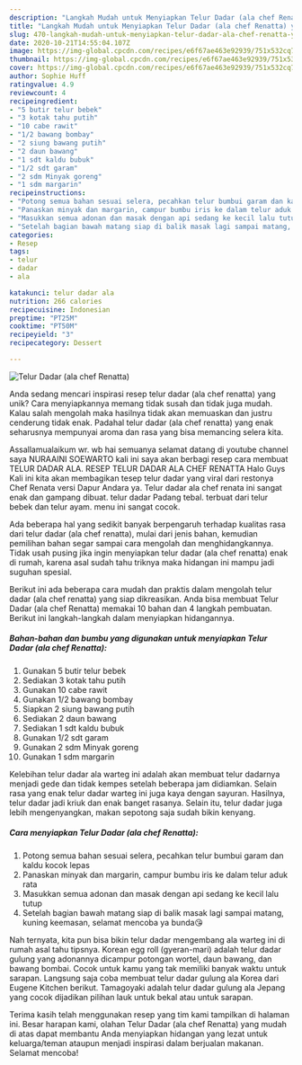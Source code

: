 ```yaml
---
description: "Langkah Mudah untuk Menyiapkan Telur Dadar (ala chef Renatta) yang Bisa Manjain Lidah"
title: "Langkah Mudah untuk Menyiapkan Telur Dadar (ala chef Renatta) yang Bisa Manjain Lidah"
slug: 470-langkah-mudah-untuk-menyiapkan-telur-dadar-ala-chef-renatta-yang-bisa-manjain-lidah
date: 2020-10-21T14:55:04.107Z
image: https://img-global.cpcdn.com/recipes/e6f67ae463e92939/751x532cq70/telur-dadar-ala-chef-renatta-foto-resep-utama.jpg
thumbnail: https://img-global.cpcdn.com/recipes/e6f67ae463e92939/751x532cq70/telur-dadar-ala-chef-renatta-foto-resep-utama.jpg
cover: https://img-global.cpcdn.com/recipes/e6f67ae463e92939/751x532cq70/telur-dadar-ala-chef-renatta-foto-resep-utama.jpg
author: Sophie Huff
ratingvalue: 4.9
reviewcount: 4
recipeingredient:
- "5 butir telur bebek"
- "3 kotak tahu putih"
- "10 cabe rawit"
- "1/2 bawang bombay"
- "2 siung bawang putih"
- "2 daun bawang"
- "1 sdt kaldu bubuk"
- "1/2 sdt garam"
- "2 sdm Minyak goreng"
- "1 sdm margarin"
recipeinstructions:
- "Potong semua bahan sesuai selera, pecahkan telur bumbui garam dan kaldu kocok lepas"
- "Panaskan minyak dan margarin, campur bumbu iris ke dalam telur aduk rata"
- "Masukkan semua adonan dan masak dengan api sedang ke kecil lalu tutup"
- "Setelah bagian bawah matang siap di balik masak lagi sampai matang, kuning keemasan, selamat mencoba ya bunda😘"
categories:
- Resep
tags:
- telur
- dadar
- ala

katakunci: telur dadar ala 
nutrition: 266 calories
recipecuisine: Indonesian
preptime: "PT25M"
cooktime: "PT50M"
recipeyield: "3"
recipecategory: Dessert

---
```



![Telur Dadar (ala chef Renatta)](https://img-global.cpcdn.com/recipes/e6f67ae463e92939/751x532cq70/telur-dadar-ala-chef-renatta-foto-resep-utama.jpg)

Anda sedang mencari inspirasi resep telur dadar (ala chef renatta) yang unik? Cara menyiapkannya memang tidak susah dan tidak juga mudah. Kalau salah mengolah maka hasilnya tidak akan memuaskan dan justru cenderung tidak enak. Padahal telur dadar (ala chef renatta) yang enak seharusnya mempunyai aroma dan rasa yang bisa memancing selera kita.

Assallamualaikum wr. wb hai semuanya selamat datang di youtube channel saya NURAAINI SOEWARTO kali ini saya akan berbagi resep cara membuat TELUR DADAR ALA. RESEP TELUR DADAR ALA CHEF RENATTA Halo Guys Kali ini kita akan membagikan tesep telur dadar yang viral dari restonya Chef Renata versi Dapur Andara ya. Telur dadar ala chef renata ini sangat enak dan gampang dibuat. telur dadar Padang tebal. terbuat dari telur bebek dan telur ayam. menu ini sangat cocok.

Ada beberapa hal yang sedikit banyak berpengaruh terhadap kualitas rasa dari telur dadar (ala chef renatta), mulai dari jenis bahan, kemudian pemilihan bahan segar sampai cara mengolah dan menghidangkannya. Tidak usah pusing jika ingin menyiapkan telur dadar (ala chef renatta) enak di rumah, karena asal sudah tahu triknya maka hidangan ini mampu jadi suguhan spesial.


Berikut ini ada beberapa cara mudah dan praktis dalam mengolah telur dadar (ala chef renatta) yang siap dikreasikan. Anda bisa membuat Telur Dadar (ala chef Renatta) memakai 10 bahan dan 4 langkah pembuatan. Berikut ini langkah-langkah dalam menyiapkan hidangannya.

<!--inarticleads1-->

##### Bahan-bahan dan bumbu yang digunakan untuk menyiapkan Telur Dadar (ala chef Renatta):

1. Gunakan 5 butir telur bebek
1. Sediakan 3 kotak tahu putih
1. Gunakan 10 cabe rawit
1. Gunakan 1/2 bawang bombay
1. Siapkan 2 siung bawang putih
1. Sediakan 2 daun bawang
1. Sediakan 1 sdt kaldu bubuk
1. Gunakan 1/2 sdt garam
1. Gunakan 2 sdm Minyak goreng
1. Gunakan 1 sdm margarin


Kelebihan telur dadar ala warteg ini adalah akan membuat telur dadarnya menjadi gede dan tidak kempes setelah beberapa jam didiamkan. Selain rasa yang enak telur dadar warteg ini juga kaya dengan sayuran. Hasilnya, telur dadar jadi kriuk dan enak banget rasanya. Selain itu, telur dadar juga lebih mengenyangkan, makan sepotong saja sudah bikin kenyang. 

<!--inarticleads2-->

##### Cara menyiapkan Telur Dadar (ala chef Renatta):

1. Potong semua bahan sesuai selera, pecahkan telur bumbui garam dan kaldu kocok lepas
1. Panaskan minyak dan margarin, campur bumbu iris ke dalam telur aduk rata
1. Masukkan semua adonan dan masak dengan api sedang ke kecil lalu tutup
1. Setelah bagian bawah matang siap di balik masak lagi sampai matang, kuning keemasan, selamat mencoba ya bunda😘


Nah ternyata, kita pun bisa bikin telur dadar mengembang ala warteg ini di rumah asal tahu tipsnya. Korean egg roll (gyeran-mari) adalah telur dadar gulung yang adonannya dicampur potongan wortel, daun bawang, dan bawang bombai. Cocok untuk kamu yang tak memiliki banyak waktu untuk sarapan. Langsung saja coba membuat telur dadar gulung ala Korea dari Eugene Kitchen berikut. Tamagoyaki adalah telur dadar gulung ala Jepang yang cocok dijadikan pilihan lauk untuk bekal atau untuk sarapan. 

Terima kasih telah menggunakan resep yang tim kami tampilkan di halaman ini. Besar harapan kami, olahan Telur Dadar (ala chef Renatta) yang mudah di atas dapat membantu Anda menyiapkan hidangan yang lezat untuk keluarga/teman ataupun menjadi inspirasi dalam berjualan makanan. Selamat mencoba!
